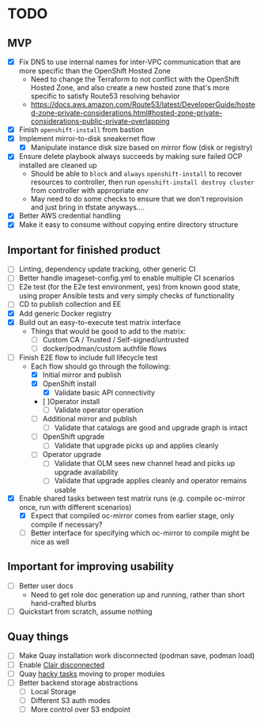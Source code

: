 TODO
====

MVP
---

- [x] Fix DNS to use internal names for inter-VPC communication that are more specific than the OpenShift Hosted Zone
  - Need to change the Terraform to not conflict with the OpenShift Hosted Zone, and also create a new hosted zone that's more specific to satisfy Route53 resolving behavior
  - https://docs.aws.amazon.com/Route53/latest/DeveloperGuide/hosted-zone-private-considerations.html#hosted-zone-private-considerations-public-private-overlapping
- [x] Finish `openshift-install` from bastion
- [x] Implement mirror-to-disk sneakernet flow
  - [x] Manipulate instance disk size based on mirror flow (disk or registry)
- [x] Ensure delete playbook always succeeds by making sure failed OCP installed are cleaned up
  - Should be able to `block` and `always` `openshift-install` to recover resources to controller, then run `openshift-install destroy cluster` from controller with appropriate env
  - May need to do some checks to ensure that we don't reprovision and just bring in tfstate anyways....
- [x] Better AWS credential handling
- [x] Make it easy to consume without copying entire directory structure

Important for finished product
------------------------------

- [ ] Linting, dependency update tracking, other generic CI
- [ ] Better handle imageset-config.yml to enable multiple CI scenarios
- [ ] E2e test (for the E2e test environment, yes) from known good state, using proper Ansible tests and very simply checks of functionality
- [ ] CD to publish collection and EE
- [x] Add generic Docker registry
- [x] Build out an easy-to-execute test matrix interface
  - Things that would be good to add to the matrix:
    - [ ] Custom CA / Trusted / Self-signed/untrusted
    - [ ] docker/podman/custom authfile flows
- [ ] Finish E2E flow to include full lifecycle test
  - Each flow should go through the following:
    - [x] Initial mirror and publish
    - [x] OpenShift install
      - [x] Validate basic API connectivity
    - [ ]Operator install
      - [ ] Validate operator operation
    - [ ] Additional mirror and publish
      - [ ] Validate that catalogs are good and upgrade graph is intact
    - [ ] OpenShift upgrade
      - [ ] Validate that upgrade picks up and applies cleanly
    - [ ] Operator upgrade
      - [ ] Validate that OLM sees new channel head and picks up upgrade availability
      - [ ] Validate that upgrade applies cleanly and operator remains usable
- [x] Enable shared tasks between test matrix runs (e.g. compile oc-mirror once, run with different scenarios)
  - [x] Expect that compiled oc-mirror comes from earlier stage, only compile if necessary?
  - [ ] Better interface for specifying which oc-mirror to compile might be nice as well

Important for improving usability
---------------------------------

- [ ] Better user docs
  - Need to get role doc generation up and running, rather than short hand-crafted blurbs
- [ ] Quickstart from scratch, assume nothing

Quay things
-----------

- [ ] Make Quay installation work disconnected (podman save, podman load)
- [ ] Enable [Clair disconnected](https://access.redhat.com/documentation/en-us/red_hat_quay/3.6/html/manage_red_hat_quay/clair-intro2#clair-disconnected)
- [ ] Quay [hacky tasks](/roles/redhat_quay/tasks/main.yml#117) moving to proper modules
- [ ] Better backend storage abstractions
  - [ ] Local Storage
  - [ ] Different S3 auth modes
  - [ ] More control over S3 endpoint
